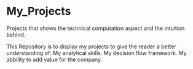 # My_Projects
Projects that shows the technical computation aspect and the intuition behind.

This Repository is to display my projects to give the reader a better understanding of:
My analytical skills.
My decision flow framework.
My abbility to add value for the company.
